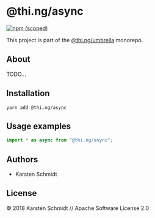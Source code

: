 # @thi.ng/async

[![npm (scoped)](https://img.shields.io/npm/v/@thi.ng/async.svg)](https://www.npmjs.com/package/@thi.ng/async)

This project is part of the
[@thi.ng/umbrella](https://github.com/thi-ng/umbrella/) monorepo.

## About

TODO...

## Installation

```
yarn add @thi.ng/async
```

## Usage examples

```typescript
import * as async from "@thi.ng/async";
```

## Authors

- Karsten Schmidt

## License

&copy; 2018 Karsten Schmidt // Apache Software License 2.0
